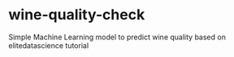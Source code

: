 # wine-quality-check
Simple Machine Learning model to predict wine quality based on elitedatascience tutorial
